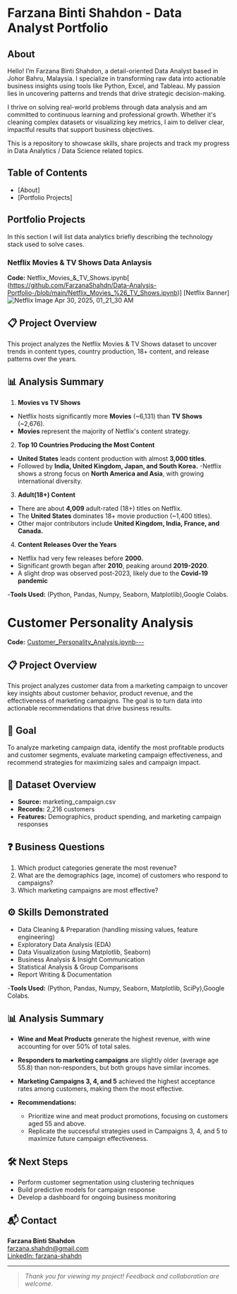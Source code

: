 # Farzana Binti Shahdon - Data Analyst Portfolio
## About
Hello! I’m Farzana Binti Shahdon, a detail-oriented Data Analyst based in Johor Bahru, Malaysia. I specialize in transforming raw data into actionable business insights using tools like Python, Excel, and Tableau. My passion lies in uncovering patterns and trends that drive strategic decision-making.

I thrive on solving real-world problems through data analysis and am committed to continuous learning and professional growth. Whether it's cleaning complex datasets or visualizing key metrics, I aim to deliver clear, impactful results that support business objectives.

This is a repository to showcase skills, share projects and track my progress in Data Analytics / Data Science related topics.

## Table of Contents
- [About]
- [Portfolio Projects] 

## Portfolio Projects
In this section I will list data analytics briefly describing the technology stack used to solve cases.

### Netflix Movies & TV Shows Data Anlaysis
**Code:** Netflix_Movies_&_TV_Shows.ipynb[
(https://github.com/FarzanaShahdn/Data-Analysis-Portfolio-/blob/main/Netflix_Movies_%26_TV_Shows.ipynb)]
[Netflix Banner]![Netflix Image Apr 30, 2025, 01_21_30 AM](https://github.com/user-attachments/assets/7aad8d64-3d73-43e8-8aa7-d62de0d55141)


## 📋 Project Overview
This project analyzes the Netflix Movies & TV Shows dataset to uncover trends in content types, country production, 18+ content, and release patterns over the years.

## 📊 Analysis Summary
1) **Movies vs TV Shows**
- Netflix hosts significantly more **Movies** (~6,131) than **TV Shows** (~2,676).
- **Movies** represent the majority of Netflix's content strategy.

2) **Top 10 Countries Producing the Most Content**
- **United States** leads content production with almost **3,000 titles**.
- Followed by **India, United Kingdom, Japan, and South Korea.**
-Netflix shows a strong focus on **North America and Asia**, with growing international diversity.

3) **Adult(18+) Content**
- There are about **4,009** adult-rated (18+) titles on Netflix.
- The **United States** dominates 18+ movie production (~1,400 titles).
- Other major contributors include **United Kingdom, India, France, and Canada.**
  
4) **Content Releases Over the Years**
- Netflix had very few releases before **2000.**
- Significant growth began after **2010**, peaking around **2019-2020**.
- A slight drop was observed post-2023, likely due to the **Covid-19 pandemic**

-**Tools Used:** (Python, Pandas, Numpy, Seaborn, Matplotlib),Google Colabs.


# Customer Personality Analysis
**Code:** [Customer_Personality_Analysis.ipynb---](https://github.com/FarzanaShahdn/customer-personality-analysis/blob/main/Customer_Personality_Analysis.ipynb)

## 📋 Project Overview
This project analyzes customer data from a marketing campaign to uncover key insights about customer behavior, product revenue, and the effectiveness of marketing campaigns. The goal is to turn data into actionable recommendations that drive business results.

## 🎯 Goal
To analyze marketing campaign data, identify the most profitable products and customer segments, evaluate marketing campaign effectiveness, and recommend strategies for maximizing sales and campaign impact.

## 🔎 Dataset Overview
- **Source:** marketing_campaign.csv
- **Records:** 2,216 customers
- **Features:** Demographics, product spending, and marketing campaign responses

## ❓ Business Questions
1. Which product categories generate the most revenue?
2. What are the demographics (age, income) of customers who respond to campaigns?
3. Which marketing campaigns are most effective?

## ⚙️ Skills Demonstrated
- Data Cleaning & Preparation (handling missing values, feature engineering)
- Exploratory Data Analysis (EDA)
- Data Visualization (using Matplotlib, Seaborn)
- Business Analysis & Insight Communication
- Statistical Analysis & Group Comparisons
- Report Writing & Documentation

-**Tools Used:** (Python, Pandas, Numpy, Seaborn, Matplotlib, SciPy),Google Colabs.

## 📊 Analysis Summary
- **Wine and Meat Products** generate the highest revenue, with wine accounting for over 50% of total sales.
- **Responders to marketing campaigns** are slightly older (average age 55.8) than non-responders, but both groups have similar incomes.
- **Marketing Campaigns 3, 4, and 5** achieved the highest acceptance rates among customers, making them the most effective.

- **Recommendations:**  
  - Prioritize wine and meat product promotions, focusing on customers aged 55 and above.  
  - Replicate the successful strategies used in Campaigns 3, 4, and 5 to maximize future campaign effectiveness.

## 🛠️ Next Steps
- Perform customer segmentation using clustering techniques
- Build predictive models for campaign response
- Develop a dashboard for ongoing business monitoring
## 📬 Contact
**Farzana Binti Shahdon**  
[farzana.shahdn@gmail.com](mailto:farzana.shahdn@gmail.com)  
[LinkedIn: farzana-shahdn](https://www.linkedin.com/in/farzana-shahdn)

---

> _Thank you for viewing my project! Feedback and collaboration are welcome._
